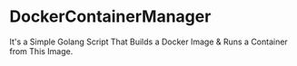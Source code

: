# DockerContainerManager
It's a Simple Golang Script That Builds a Docker Image &amp; Runs a Container from This Image.
